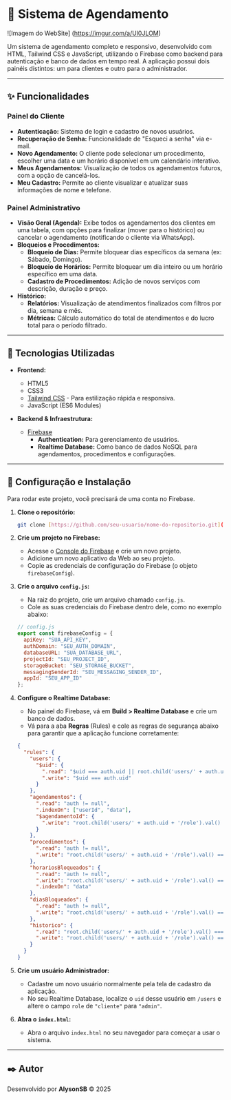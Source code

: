 # 📅 Sistema de Agendamento

![Imagem do WebSite] (https://imgur.com/a/Ul0JLOM)

Um sistema de agendamento completo e responsivo, desenvolvido com HTML, Tailwind CSS e JavaScript, utilizando o Firebase como backend para autenticação e banco de dados em tempo real. A aplicação possui dois painéis distintos: um para clientes e outro para o administrador.

---

## ✨ Funcionalidades

### Painel do Cliente
- **Autenticação:** Sistema de login e cadastro de novos usuários.
- **Recuperação de Senha:** Funcionalidade de "Esqueci a senha" via e-mail.
- **Novo Agendamento:** O cliente pode selecionar um procedimento, escolher uma data e um horário disponível em um calendário interativo.
- **Meus Agendamentos:** Visualização de todos os agendamentos futuros, com a opção de cancelá-los.
- **Meu Cadastro:** Permite ao cliente visualizar e atualizar suas informações de nome e telefone.

### Painel Administrativo
- **Visão Geral (Agenda):** Exibe todos os agendamentos dos clientes em uma tabela, com opções para finalizar (mover para o histórico) ou cancelar o agendamento (notificando o cliente via WhatsApp).
- **Bloqueios e Procedimentos:**
    - **Bloqueio de Dias:** Permite bloquear dias específicos da semana (ex: Sábado, Domingo).
    - **Bloqueio de Horários:** Permite bloquear um dia inteiro ou um horário específico em uma data.
    - **Cadastro de Procedimentos:** Adição de novos serviços com descrição, duração e preço.
- **Histórico:**
    - **Relatórios:** Visualização de atendimentos finalizados com filtros por dia, semana e mês.
    - **Métricas:** Cálculo automático do total de atendimentos e do lucro total para o período filtrado.

---

## 🚀 Tecnologias Utilizadas

- **Frontend:**
  - HTML5
  - CSS3
  - [Tailwind CSS](https://tailwindcss.com/) - Para estilização rápida e responsiva.
  - JavaScript (ES6 Modules)

- **Backend & Infraestrutura:**
  - [Firebase](https://firebase.google.com/)
    - **Authentication:** Para gerenciamento de usuários.
    - **Realtime Database:** Como banco de dados NoSQL para agendamentos, procedimentos e configurações.

---

## 🔧 Configuração e Instalação

Para rodar este projeto, você precisará de uma conta no Firebase.

1.  **Clone o repositório:**
    ```bash
    git clone [https://github.com/seu-usuario/nome-do-repositorio.git](https://github.com/seu-usuario/nome-do-repositorio.git)
    ```

2.  **Crie um projeto no Firebase:**
    - Acesse o [Console do Firebase](https://console.firebase.google.com/) e crie um novo projeto.
    - Adicione um novo aplicativo da Web ao seu projeto.
    - Copie as credenciais de configuração do Firebase (o objeto `firebaseConfig`).

3.  **Crie o arquivo `config.js`:**
    - Na raiz do projeto, crie um arquivo chamado `config.js`.
    - Cole as suas credenciais do Firebase dentro dele, como no exemplo abaixo:
    ```javascript
    // config.js
    export const firebaseConfig = {
      apiKey: "SUA_API_KEY",
      authDomain: "SEU_AUTH_DOMAIN",
      databaseURL: "SUA_DATABASE_URL",
      projectId: "SEU_PROJECT_ID",
      storageBucket: "SEU_STORAGE_BUCKET",
      messagingSenderId: "SEU_MESSAGING_SENDER_ID",
      appId: "SEU_APP_ID"
    };
    ```

4.  **Configure o Realtime Database:**
    - No painel do Firebase, vá em **Build > Realtime Database** e crie um banco de dados.
    - Vá para a aba **Regras** (Rules) e cole as regras de segurança abaixo para garantir que a aplicação funcione corretamente:
    ```json
    {
      "rules": {
        "users": {
          "$uid": {
            ".read": "$uid === auth.uid || root.child('users/' + auth.uid + '/role').val() === 'admin'",
            ".write": "$uid === auth.uid"
          }
        },
        "agendamentos": {
          ".read": "auth != null",
          ".indexOn": ["userId", "data"],
          "$agendamentoId": {
            ".write": "root.child('users/' + auth.uid + '/role').val() === 'admin' || (!data.exists() && newData.child('userId').val() === auth.uid) || (!newData.exists() && data.child('userId').val() === auth.uid)"
          }
        },
        "procedimentos": {
          ".read": "auth != null",
          ".write": "root.child('users/' + auth.uid + '/role').val() === 'admin'"
        },
        "horariosBloqueados": {
          ".read": "auth != null",
          ".write": "root.child('users/' + auth.uid + '/role').val() === 'admin'",
          ".indexOn": "data"
        },
        "diasBloqueados": {
          ".read": "auth != null",
          ".write": "root.child('users/' + auth.uid + '/role').val() === 'admin'"
        },
        "historico": {
          ".read": "root.child('users/' + auth.uid + '/role').val() === 'admin'",
          ".write": "root.child('users/' + auth.uid + '/role').val() === 'admin'"
        }
      }
    }
    ```

5.  **Crie um usuário Administrador:**
    - Cadastre um novo usuário normalmente pela tela de cadastro da aplicação.
    - No seu Realtime Database, localize o `uid` desse usuário em `/users` e altere o campo `role` de `"cliente"` para `"admin"`.

6.  **Abra o `index.html`:**
    - Abra o arquivo `index.html` no seu navegador para começar a usar o sistema.

---

## ✒️ Autor

Desenvolvido por **AlysonSB** &copy; 2025
